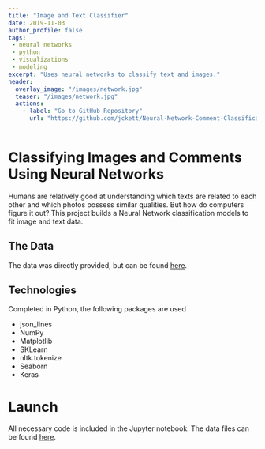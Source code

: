 ```yaml
---
title: "Image and Text Classifier"
date: 2019-11-03
author_profile: false
tags: 
 - neural networks
 - python
 - visualizations
 - modeling
excerpt: "Uses neural networks to classify text and images."
header:
  overlay_image: "/images/network.jpg"
  teaser: "/images/network.jpg"
  actions:
    - label: "Go to GitHub Repository"
      url: "https://github.com/jckett/Neural-Network-Comment-Classification"
---
```


# Classifying Images and Comments Using Neural Networks

Humans are relatively good at understanding which texts are related to each other and which photos possess similar qualities. But how do computers figure it out? This project builds a Neural Network classification models to fit image and text data.  

## The Data

The data was directly provided, but can be found [here](https://tinyurl.com/y6vujlwl).

## Technologies

Completed in Python, the following packages are used
 - json_lines
 - NumPy
 - Matplotlib
 - SKLearn
 - nltk.tokenize
 - Seaborn
 - Keras
 
# Launch

All necessary code is included in the Jupyter notebook. The data files can be found [here](https://tinyurl.com/y6vujlwl).
